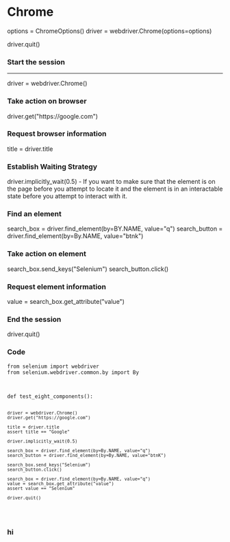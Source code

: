 
<h1>Chrome</h1>
  options = ChromeOptions()
  driver = webdriver.Chrome(options=options)
  
  driver.quit()
  
  
  
<h3>Start the session</h3><hr/>
 driver = webdriver.Chrome()
  
<h3>Take action on browser</h3>
 driver.get("https://google.com")
  
<h3>Request browser information</h3>
 title = driver.title
 
<h3>Establish Waiting Strategy</h3>
 driver.implicitly_wait(0.5)
 - If you want to make sure that the element is on the page before you attempt to locate it and the element is in an interactable state before you attempt to interact with it.

<h3>Find an element</h3>
search_box = driver.find_element(by=BY.NAME, value="q")
search_button = driver.find_element(by=By.NAME, value="btnk")

<h3>Take action on element</h3>
search_box.send_keys("Selenium")
search_button.click()

<h3>Request element information</h3>
value = search_box.get_attribute("value")

<h3>End the session</h3>
driver.quit()





<h3>Code</h3>
<pre><code>from selenium import webdriver
from selenium.webdriver.common.by import By
<br><br>
def test_eight_components():

    driver = webdriver.Chrome()
    driver.get("https://google.com")

    title = driver.title
    assert title == "Google"

    driver.implicitly_wait(0.5)

    search_box = driver.find_element(by=By.NAME, value="q")
    search_button = driver.find_element(by=By.NAME, value="btnK")

    search_box.send_keys("Selenium")
    search_button.click()

    search_box = driver.find_element(by=By.NAME, value="q")
    value = search_box.get_attribute("value")
    assert value == "Selenium"

    driver.quit()
</code>
</pre>
<h3>hi</h3>

